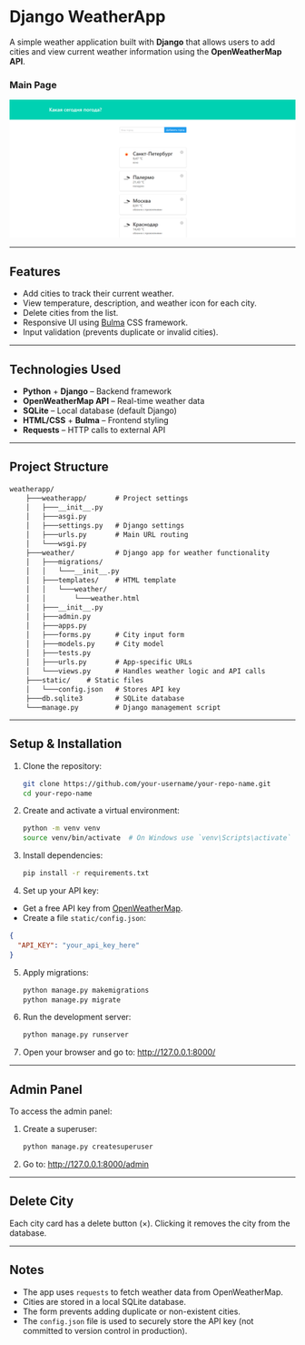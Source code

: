 # Django WeatherApp

A simple weather application built with **Django** that allows users to add cities and view current weather 
information using the **OpenWeatherMap API**.

### Main Page
![Main](screenshots/main_page.png)

---

## Features

- Add cities to track their current weather.
- View temperature, description, and weather icon for each city.
- Delete cities from the list.
- Responsive UI using [Bulma](https://bulma.io/) CSS framework.
- Input validation (prevents duplicate or invalid cities).

---

## Technologies Used

- **Python** + **Django** – Backend framework
- **OpenWeatherMap API** – Real-time weather data
- **SQLite** – Local database (default Django)
- **HTML/CSS** + **Bulma** – Frontend styling
- **Requests** – HTTP calls to external API

---

## Project Structure

```
weatherapp/
    ├───weatherapp/       # Project settings
    │   ├───__init__.py
    │   ├───asgi.py
    │   ├───settings.py   # Django settings
    │   ├───urls.py       # Main URL routing
    │   └───wsgi.py
    ├───weather/          # Django app for weather functionality
    │   ├───migrations/
    │   │   └───__init__.py
    │   ├───templates/    # HTML template
    │   │   └───weather/
    │   │       └───weather.html
    │   ├───__init__.py
    │   ├───admin.py
    │   ├───apps.py
    │   ├───forms.py      # City input form
    │   ├───models.py     # City model
    │   ├───tests.py
    │   ├───urls.py       # App-specific URLs
    │   └───views.py      # Handles weather logic and API calls
    ├───static/    # Static files
    │   └───config.json   # Stores API key
    ├───db.sqlite3        # SQLite database
    └───manage.py         # Django management script
```

---

## Setup & Installation

1. Clone the repository:

   ```bash
   git clone https://github.com/your-username/your-repo-name.git 
   cd your-repo-name
   
2. Create and activate a virtual environment:

    ```bash
    python -m venv venv
    source venv/bin/activate  # On Windows use `venv\Scripts\activate`
   
3. Install dependencies:

    ```bash
    pip install -r requirements.txt

4. Set up your API key:
- Get a free API key from [OpenWeatherMap](https://openweathermap.org/api).
- Create a file `static/config.json`:

```json
{
  "API_KEY": "your_api_key_here"
}
```

5. Apply migrations:

    ```bash
    python manage.py makemigrations
    python manage.py migrate
   
6. Run the development server:

    ```bash
    python manage.py runserver
   
7. Open your browser and go to: http://127.0.0.1:8000/

---

## Admin Panel

To access the admin panel:

1. Create a superuser:

    ```bash
    python manage.py createsuperuser
   
2. Go to: http://127.0.0.1:8000/admin

---

## Delete City

Each city card has a delete button (×). Clicking it removes the city from the database.

---

## Notes

- The app uses `requests` to fetch weather data from OpenWeatherMap.
- Cities are stored in a local SQLite database.
- The form prevents adding duplicate or non-existent cities.
- The `config.json` file is used to securely store the API key (not committed to version control in production).
